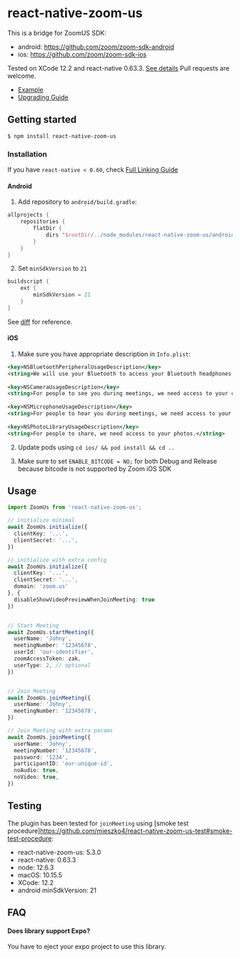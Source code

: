 
# react-native-zoom-us

This is a bridge for ZoomUS SDK:
- android: https://github.com/zoom/zoom-sdk-android
- ios: https://github.com/zoom/zoom-sdk-ios

Tested on XCode 12.2 and react-native 0.63.3. [See details](https://github.com/mieszko4/react-native-zoom-us#testing)
Pull requests are welcome.

- [Example](https://github.com/mieszko4/react-native-zoom-us-test)
- [Upgrading Guide](https://github.com/mieszko4/react-native-zoom-us/tree/master/docs/UPGRADING.md)

## Getting started

`$ npm install react-native-zoom-us`

### Installation

If you have `react-native < 0.60`, check [Full Linking Guide](https://github.com/mieszko4/react-native-zoom-us/tree/master/docs/LINKING.md)

#### Android

1. Add repository to `android/build.gradle`:
```gradle
allprojects {
    repositories {
        flatDir {
            dirs "$rootDir/../node_modules/react-native-zoom-us/android/libs"
        }
    }
}   
```

2. Set `minSdkVersion` to `21`
```gradle
buildscript {
    ext {
        minSdkVersion = 21
    }
}
```

See [diff](https://github.com/mieszko4/react-native-zoom-us-test/pull/10/commits/cabdb876cc40f78f0a6d977d38377497be5e0726) for reference.

#### iOS
1. Make sure you have appropriate description in `Info.plist`:
```xml
<key>NSBluetoothPeripheralUsageDescription</key>
<string>We will use your Bluetooth to access your Bluetooth headphones.</string>
	
<key>NSCameraUsageDescription</key>
<string>For people to see you during meetings, we need access to your camera.</string>
	
<key>NSMicrophoneUsageDescription</key>
<string>For people to hear you during meetings, we need access to your microphone.</string>
	
<key>NSPhotoLibraryUsageDescription</key>
<string>For people to share, we need access to your photos.</string>
```

2. Update pods using `cd ios/ && pod install && cd ..`

3. Make sure to set `ENABLE_BITCODE = NO;` for both Debug and Release because bitcode is not supported by Zoom iOS SDK 

## Usage
```typescript
import ZoomUs from 'react-native-zoom-us';

// initialize minimal
await ZoomUs.initialize({
  clientKey: '...',
  clientSecret: '...',
})

// initialize with extra config
await ZoomUs.initialize({
  clientKey: '...',
  clientSecret: '...',
  domain: 'zoom.us'
}, {
  disableShowVideoPreviewWhenJoinMeeting: true
})


// Start Meeting
await ZoomUs.startMeeting({
  userName: 'Johny',
  meetingNumber: '12345678',
  userId: 'our-identifier',
  zoomAccessToken: zak,
  userType: 2, // optional
})


// Join Meeting
await ZoomUs.joinMeeting({
  userName: 'Johny',
  meetingNumber: '12345678',
})

// Join Meeting with extra params
await ZoomUs.joinMeeting({
  userName: 'Johny',
  meetingNumber: '12345678',
  password: '1234',
  participantID: 'our-unique-id',
  noAudio: true,
  noVideo: true,
})
```

## Testing

The plugin has been tested for `joinMeeting` using [smoke test procedure]https://github.com/mieszko4/react-native-zoom-us-test#smoke-test-procedure:
* react-native-zoom-us: 5.3.0
* react-native: 0.63.3
* node: 12.6.3
* macOS: 10.15.5
* XCode: 12.2
* android minSdkVersion: 21


## FAQ

#### Does library support Expo?
You have to eject your expo project to use this library.
